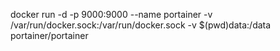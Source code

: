 docker run -d -p 9000:9000 --name portainer -v /var/run/docker.sock:/var/run/docker.sock -v $(pwd)data:/data portainer/portainer